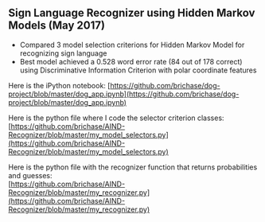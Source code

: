 ## Sign Language Recognizer using Hidden Markov Models (May 2017)
* Compared   3   model   selection   criterions   for   Hidden   Markov   Model   for   recognizing   sign   language  
* Best   model   achieved   a   0.528   word   error   rate   (84   out   of   178   correct)   using   Discriminative   Information
Criterion   with   polar   coordinate   features  

Here is the iPython notebook:
[https://github.com/brichase/dog-project/blob/master/dog_app.ipynb](https://github.com/brichase/dog-project/blob/master/dog_app.ipynb)

Here is the python file where I code the selector criterion classes:
[https://github.com/brichase/AIND-Recognizer/blob/master/my_model_selectors.py](https://github.com/brichase/AIND-Recognizer/blob/master/my_model_selectors.py)

Here is the python file with the recognizer function that returns probabilities and guesses:  
[https://github.com/brichase/AIND-Recognizer/blob/master/my_recognizer.py](https://github.com/brichase/AIND-Recognizer/blob/master/my_recognizer.py)

